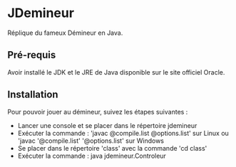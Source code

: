 # JDemineur
Réplique du fameux Démineur en Java.

## Pré-requis
Avoir installé le JDK et le JRE de Java disponible sur le site officiel Oracle.

## Installation
Pour pouvoir jouer au démineur, suivez les étapes suivantes :
- Lancer une console et se placer dans le répertoire jdemineur
- Exécuter la commande : 'javac @compile.list @options.list' sur Linux ou 'javac '@compile.list' '@options.list' sur Windows
- Se placer dans le répertoire 'class' avec la commande 'cd class'
- Exécuter la commande : java jdemineur.Controleur
